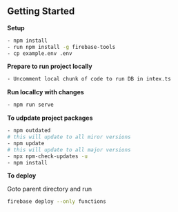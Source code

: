 ## Getting Started

**Setup**

```bash
- npm install
- run npm install -g firebase-tools
- cp example.env .env
```

**Prepare to run project locally**

```bash
- Uncomment local chunk of code to run DB in intex.ts
```

**Run locallcy with changes**

```bash
- npm run serve
```

**To udpdate project packages**

```bash
- npm outdated
# this will update to all miror versions
- npm update
# this will update to all major versions
- npx npm-check-updates -u 
- npm install
```

**To deploy**

Goto parent directory and run

```bash 
firebase deploy --only functions  
```
